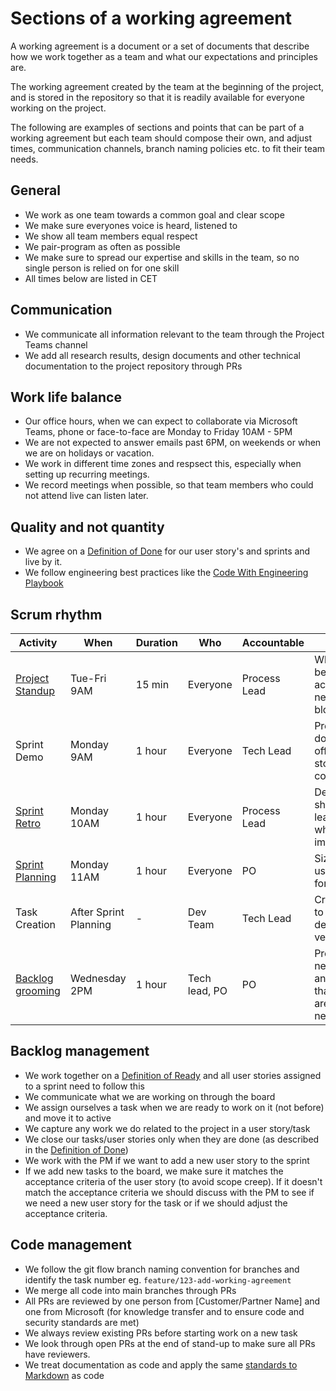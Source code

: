 # Sections of a working agreement

A working agreement is a document or a set of documents that describe how we work together as a team and what our expectations and principles are.

The working agreement created by the team at the beginning of the project, and is stored in the repository so that it is readily available for everyone working on the project.

The following are examples of sections and points that can be part of a working agreement but each team should compose their own, and adjust times, communication channels, branch naming policies etc. to fit their team needs.

## General

- We work as one team towards a common goal and clear scope
- We make sure everyones voice is heard, listened to
- We show all team members equal respect
- We pair-program as often as possible
- We make sure to spread our expertise and skills in the team, so no single person is relied on for one skill
- All times below are listed in CET

## Communication

- We communicate all information relevant to the team through the Project Teams channel
- We add all research results, design documents and other technical documentation to the project repository through PRs

## Work life balance

- Our office hours, when we can expect to collaborate via Microsoft Teams, phone or face-to-face are Monday to Friday 10AM - 5PM
- We are not expected to answer emails past 6PM, on weekends or when we are on holidays or vacation.
- We work in different time zones and respsect this, especially when setting up recurring meetings.
- We record meetings when possible, so that team members who could not attend live can listen later.

## Quality and not quantity

- We agree on a [Definition of Done](../definition-of-done/readme.md) for our user story's and sprints and live by it.
- We follow engineering best practices like the [Code With Engineering Playbook](https://github.com/microsoft/code-with-engineering-playbook)

## Scrum rhythm

| Activity | When | Duration | Who | Accountable | Goal |
|-|-|-|-|-|-|
| [Project Standup](./sprint-planning/../../../stand-ups/readme.md) | Tue-Fri 9AM | 15 min | Everyone | Process Lead | What has been accomplished, next steps, blockers |
| Sprint Demo | Monday 9AM | 1 hour | Everyone | Tech Lead | Present work done and sign off on user story completion |
| [Sprint Retro](./../../retrospectives/readme.md) | Monday 10AM | 1 hour | Everyone | Process Lead | Dev Teams shares learnings and what can be improved |
| [Sprint Planning](./../../sprint-planning/readme.md) | Monday 11AM | 1 hour | Everyone | PO | Size and plan user stories for the sprint |
| Task Creation | After Sprint Planning | - | Dev Team | Tech Lead | Create tasks to clarify and determine velocity |
| [Backlog grooming](../../backlog-management/grooming/readme.md) | Wednesday 2PM | 1 hour | Tech lead, PO | PO | Prepare for next sprint and ensure that stories are ready for next sprint. |

## Backlog management

- We work together on a [Definition of Ready](../definition-of-ready/readme.md) and all user stories assigned to a sprint need to follow this
- We communicate what we are working on through the board
- We assign ourselves a task when we are ready to work on it (not before) and move it to active
- We capture any work we do related to the project in a user story/task
- We close our tasks/user stories only when they are done (as described in the [Definition of Done](../definition-of-done/readme.md))
- We work with the PM if we want to add a new user story to the sprint
- If we add new tasks to the board, we make sure it matches the acceptance criteria of the user story (to avoid scope creep). If it doesn't match the acceptance criteria we should discuss with the PM to see if we need a new user story for the task or if we should adjust the acceptance criteria.

## Code management

- We follow the git flow branch naming convention for branches and identify the task number eg. `feature/123-add-working-agreement`
- We merge all code into main branches through PRs
- All PRs are reviewed by one person from [Customer/Partner Name] and one from Microsoft (for knowledge transfer and to ensure code and security standards are met)
- We always review existing PRs before starting work on a new task
- We look through open PRs at the end of stand-up to make sure all PRs have reviewers.
- We treat documentation as code and apply the same [standards to Markdown](../../code-reviews/recipes/Markdown.md) as code

